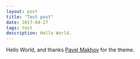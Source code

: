 ```yaml
---
layout: post
title: "Test post"
date: 2017-04-27
tags: test
description: Hello World.
---
```

Hello World, and thanks [Pavel Makhov](https://github.com/streetturtle/jekyll-clean-dark) for the theme.
